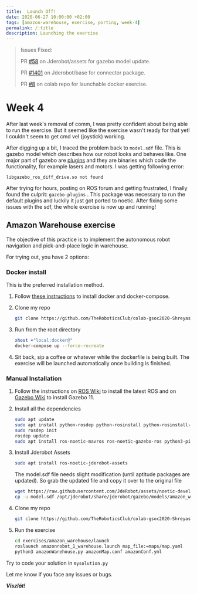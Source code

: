 ```yaml
---
title:  Launch Off!
date: 2020-06-27 10:00:00 +02:00
tags: [amazon-warehouse, exercise, porting, week-4]
permalink: /:title
description: Launching the exercise
---
```

> Issues Fixed:
>
> PR [#58](https://github.com/JdeRobot/assets/pull/58#event-3488709128) on Jderobot/assets for gazebo model update.
>
> PR [#1401](https://github.com/JdeRobot/base/pull/1401) on Jderobot/base for connector package.
>
> PR [#8](https://github.com/TheRoboticsClub/colab-gsoc2020-Shreyas_Gokhale/pull/8) on colab repo for launchable docker exercise.

# Week 4

After last week's removal of comm, I was pretty confident about being able to run the exercise. But it seemed like the exercise wasn't ready for that yet! I couldn't seem to get cmd vel (joystick) working. 

After digging up a bit, I traced the problem back to `model.sdf` file. This is gazebo model which describes how our robot looks and behaves like. One major part of gazebo are [plugins](http://gazebosim.org/tutorials?tut=ros_gzplugins) and they are binaries which code the functionality, for example lasers and motors. I was getting following error:

`libgazebo_ros_diff_drive.so not found`

After trying for hours, posting on ROS forum and getting frustrated, I finally found the culprit: `gazebo-plugins`  . This package was necessary to run the default plugins and luckily it just got ported to noetic. After fixing some issues with the sdf, the whole exercise is now up and running!

## Amazon Warehouse exercise

The objective of this practice is to implement the autonomous robot navigation and pick-and-place logic in warehouse.

For trying out, you have 2 options:

### Docker install

This is the preferred installation method.

1. Follow [these instructions](https://docs.docker.com/get-docker/) to install docker and docker-compose.
2. Clone my repo 

    ```bash
    git clone https://github.com/TheRoboticsClub/colab-gsoc2020-Shreyas_Gokhale.git
    ```

3. Run from the root directory

    ```bash
    xhost +"local:docker@"
    docker-compose up --force-recreate
    ```

4. Sit back, sip a coffee or whatever while the dockerfile is being built. The exercise will be launched automatically once building is finished.

### Manual Installation

1. Follow the instructions on [ROS Wiki](http://wiki.ros.org/noetic/Installation/Ubuntu) to install the latest ROS and on [Gazebo Wiki](http://gazebosim.org/tutorials?tut=install_ubuntu&cat=install) to install Gazebo 11.
2. Install all the dependencies 

    ```bash
    sudo apt update
    sudo apt install python-rosdep python-rosinstall python-rosinstall-generator python-wstool build-essential  
    sudo rosdep init  
    rosdep update
    sudo apt install ros-noetic-mavros ros-noetic-gazebo-ros python3-pip ros-noetic-navigation ros-noetic-gazebo-plugins
    ```

3. Install Jderobot Assets

    ```bash
    sudo apt install ros-noetic-jderobot-assets
    ```

    The model.sdf file needs slight modification (until aptitude packages are updated). So grab the updated file and copy it over to the original file

    ```bash
    wget https://raw.githubusercontent.com/JdeRobot/assets/noetic-devel/jderobot_assets/models/amazon_warehouse_robot/model.sdf -o "model.sdf"
    cp -u model.sdf /opt/jderobot/share/jderobot/gazebo/models/amazon_warehouse_robot/model.sdf
    ```

4. Clone my repo 

    ```bash
    git clone https://github.com/TheRoboticsClub/colab-gsoc2020-Shreyas_Gokhale.git
    ```

5. Run the exercise 

    ```bash
    cd exercises/amazon_warehouse/launch 
    roslaunch amazonrobot_1_warehouse.launch map_file:=maps/map.yaml 
    python3 amazonWarehouse.py amazonMap.conf amazonConf.yml

    ```

Try to code your solution in `mysolution.py`

Let me know if you face any issues or bugs.

***Viszlát!***